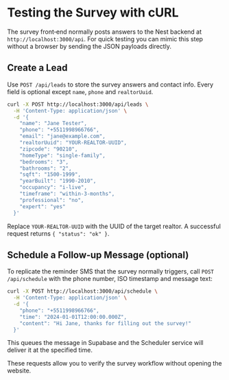 # Testing the Survey with cURL

The survey front‑end normally posts answers to the Nest backend at `http://localhost:3000/api`. For quick testing you can mimic this step without a browser by sending the JSON payloads directly.

## Create a Lead

Use `POST /api/leads` to store the survey answers and contact info. Every field is optional except `name`, `phone` and `realtorUuid`.

```bash
curl -X POST http://localhost:3000/api/leads \
  -H 'Content-Type: application/json' \
  -d '{
    "name": "Jane Tester",
    "phone": "+5511998966766",
    "email": "jane@example.com",
    "realtorUuid": "YOUR-REALTOR-UUID",
    "zipcode": "90210",
    "homeType": "single-family",
    "bedrooms": "3",
    "bathrooms": "2",
    "sqft": "1500-1999",
    "yearBuilt": "1990-2010",
    "occupancy": "i-live",
    "timeframe": "within-3-months",
    "professional": "no",
    "expert": "yes"
  }'
```

Replace `YOUR-REALTOR-UUID` with the UUID of the target realtor. A successful request returns `{ "status": "ok" }`.

## Schedule a Follow‑up Message (optional)

To replicate the reminder SMS that the survey normally triggers, call `POST /api/schedule` with the phone number, ISO timestamp and message text:

```bash
curl -X POST http://localhost:3000/api/schedule \
  -H 'Content-Type: application/json' \
  -d '{
    "phone": "+5511998966766",
    "time": "2024-01-01T12:00:00.000Z",
    "content": "Hi Jane, thanks for filling out the survey!"
  }'
```

This queues the message in Supabase and the Scheduler service will deliver it at the specified time.

These requests allow you to verify the survey workflow without opening the website.
